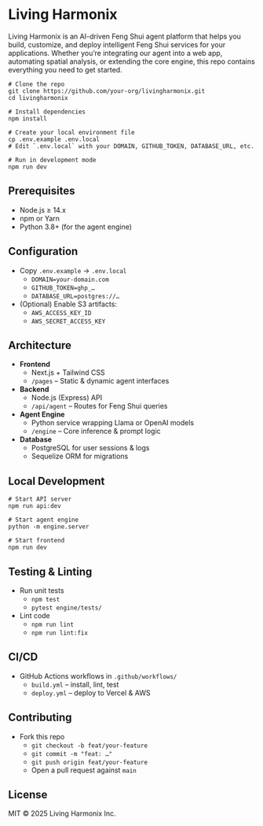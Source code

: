 # Living Harmonix

Living Harmonix is an AI-driven Feng Shui agent platform that helps you build, customize, and deploy intelligent Feng Shui services for your applications. Whether you’re integrating our agent into a web app, automating spatial analysis, or extending the core engine, this repo contains everything you need to get started.

    # Clone the repo
    git clone https://github.com/your-org/livingharmonix.git
    cd livingharmonix

    # Install dependencies
    npm install

    # Create your local environment file
    cp .env.example .env.local
    # Edit `.env.local` with your DOMAIN, GITHUB_TOKEN, DATABASE_URL, etc.

    # Run in development mode
    npm run dev

## Prerequisites

- Node.js ≥ 14.x  
- npm or Yarn  
- Python 3.8+ (for the agent engine)  

## Configuration

- Copy `.env.example` → `.env.local`  
    - `DOMAIN=your-domain.com`  
    - `GITHUB_TOKEN=ghp_…`  
    - `DATABASE_URL=postgres://…`  
- (Optional) Enable S3 artifacts:  
    - `AWS_ACCESS_KEY_ID`  
    - `AWS_SECRET_ACCESS_KEY`  

## Architecture

- **Frontend**  
    - Next.js + Tailwind CSS  
    - `/pages` – Static & dynamic agent interfaces  
- **Backend**  
    - Node.js (Express) API  
    - `/api/agent` – Routes for Feng Shui queries  
- **Agent Engine**  
    - Python service wrapping Llama or OpenAI models  
    - `/engine` – Core inference & prompt logic  
- **Database**  
    - PostgreSQL for user sessions & logs  
    - Sequelize ORM for migrations  

## Local Development

    # Start API server
    npm run api:dev

    # Start agent engine
    python -m engine.server

    # Start frontend
    npm run dev

## Testing & Linting

- Run unit tests  
    - `npm test`  
    - `pytest engine/tests/`  
- Lint code  
    - `npm run lint`  
    - `npm run lint:fix`  

## CI/CD

- GitHub Actions workflows in `.github/workflows/`  
    - `build.yml` – install, lint, test  
    - `deploy.yml` – deploy to Vercel & AWS  

## Contributing

- Fork this repo  
    - `git checkout -b feat/your-feature`  
    - `git commit -m "feat: …"`  
    - `git push origin feat/your-feature`  
    - Open a pull request against `main`  

## License

MIT © 2025 Living Harmonix Inc.
